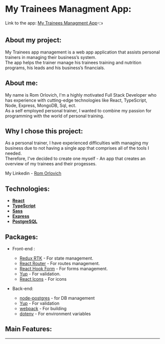 # My Trainees Managment App:
Link to the app: [My Trainees Managment App](https://my-trainees-managment.herokuapp.com//):point_left:

## About my project:

My Trainees app management is a web app application that assists
personal trainers in managing their business’s system.
\
The app helps the trainer manage his trainees training and nutrition programs, his leads and his business’s financials.

## About me:

My name is Rom Orlovich, I'm a highly motivated Full Stack Developer who has experience with cutting-edge technologies like React, TypeScript, Node, Express, MongoDB, Sql, ect.
\
As a self employed personal trainer, I wanted to combine my passion for programming with the world of personal training.

## Why I chose this project:
As a personal trainer, I have experienced difficulties with managing my business due to not having a single app that comprises all of the tools I needed.
\
Therefore, I've decided to create one myself - An app that creates an overview of my trainees and their progesses.

My Linkedin - [Rom Orlovich](https://www.linkedin.com/in/rom-orlovich/)

## Technologies:

- **[React](https://reactjs.org/)**
- **[TypeScript](https://www.typescriptlang.org/)**
- **[Sass](https://www.npmjs.com/package/sass)**
- **[Express](https://www.npmjs.com/package/express)**
- **[PostgreSQL](https://www.postgresql.org/)**

## Packages:

- Front-end :
    - [Redux RTK](https://www.npmjs.com/package/@reduxjs/toolkit) - For state management.
    - [React Router](https://www.npmjs.com/package/react-router-dom) - For routes management.
    - [React Hook Form](https://www.npmjs.com/package/react-hook-form) - For forms management.
    - [Yup](https://www.npmjs.com/package/yup) - For validation.
    - [React Icons](https://www.npmjs.com/package/react-icons) - For icons

- Back-end:
    - [node-postgres](https://www.npmjs.com/package/pg) - for DB management
    - [Yup](https://www.npmjs.com/package/yup) - For validation
    - [webpack](https://www.npmjs.com/package/webpack) - For building
    - [dotenv](https://www.npmjs.com/package/dotenv) - For environment variables

## Main Features:

---

